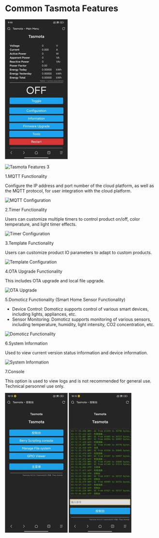 
# Common Tasmota Features
   ![Tasmota Features 1](/assets/images/tasmota/tasmota_matter/3-1.jpg)
   <!-- ![Tasmota Features 2](/assets/images/tasmota/tasmota_matter/3-2.jpg)-->
   ![Tasmota Features 3](/assets/images/tasmota/tasmota_matter/3-3en.png) 

   <!-- The button positions are the same in Chinese and English versions. The following features are found in the settings. -->

1.MQTT Functionality

   Configure the IP address and port number of the cloud platform, as well as the MQTT protocol, for user integration with the cloud platform.

   ![MQTT Configuration](/assets/images/tasmota/tasmota_matter/3-4en.png)

2.Timer Functionality

   Users can customize multiple timers to control product on/off, color temperature, and light timer effects.

   ![Timer Configuration](/assets/images/tasmota/tasmota_matter/3-5en.png)

3.Template Functionality

   Users can customize product IO parameters to adapt to custom products.

   ![Template Configuration](/assets/images/tasmota/tasmota_matter/3-6en.png)

4.OTA Upgrade Functionality

   This includes OTA upgrade and local file upgrade.

   ![OTA Upgrade](/assets/images/tasmota/tasmota_matter/3-7en.png)

5.Domoticz Functionality (Smart Home Sensor Functionality)

   - Device Control: Domoticz supports control of various smart devices, including lights, appliances, etc.
   - Sensor Monitoring: Domoticz supports monitoring of various sensors, including temperature, humidity, light intensity, CO2 concentration, etc.

   ![Domoticz Functionality](/assets/images/tasmota/tasmota_matter/3-8en.png)

6.System Information

   Used to view current version status information and device information.

   ![System Information](/assets/images/tasmota/tasmota_matter/3-9en.png
)

7.Console

   This option is used to view logs and is not recommended for general use. Technical personnel use only.

   ![Console](/assets/images/tasmota/tasmota_matter/3-10.jpg)
   ![Console](/assets/images/tasmota/tasmota_matter/3-11.jpg)
